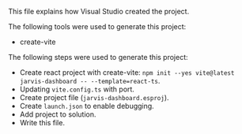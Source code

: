 This file explains how Visual Studio created the project.

The following tools were used to generate this project:
- create-vite

The following steps were used to generate this project:
- Create react project with create-vite: `npm init --yes vite@latest jarvis-dashboard -- --template=react-ts`.
- Updating `vite.config.ts` with port.
- Create project file (`jarvis-dashboard.esproj`).
- Create `launch.json` to enable debugging.
- Add project to solution.
- Write this file.
